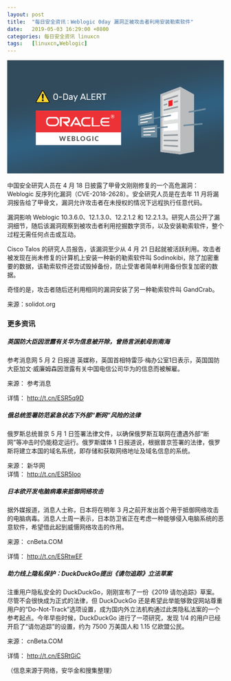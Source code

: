 ```yaml
---
layout: post
title:	"每日安全资讯：Weblogic 0day 漏洞正被攻击者利用安装勒索软件"
date:	2019-05-03 16:29:00 +0800 
categories:	每日安全资讯 linuxcn 
tags:	[linuxcn,Weblogic]
---
```



![](/Asserts/Images/album/201905/03/162921aojkuet890cn0jly.png)


中国安全研究人员在 4 月 18 日披露了甲骨文刚刚修复的一个高危漏洞：Weblogic 反序列化漏洞（CVE-2018-2628）。安全研究人员是在去年 11 月将漏洞报告给了甲骨文，漏洞允许攻击者在未授权的情况下远程执行任意代码。


漏洞影响 Weblogic 10.3.6.0、12.1.3.0、12.2.1.2 和 12.2.1.3。研究人员公开了漏洞细节，随后该漏洞观察到被攻击者利用挖掘数字货币，以及安装勒索软件，整个过程无需任何点击或互动。


Cisco Talos 的研究人员报告，该漏洞至少从 4 月 21 日起就被活跃利用。攻击者被发现在尚未修复的计算机上安装一种新的勒索软件叫 Sodinokibi，除了加密重要的数据，该勒索软件还尝试毁掉备份，防止受害者简单利用备份恢复加密的数据。


奇怪的是，攻击者随后还利用相同的漏洞安装了另一种勒索软件叫 GandCrab。


来源：solidot.org


### 更多资讯


##### 英国防大臣因泄露有关华为信息被开除，曾扬言派航母到南海


参考消息网 5 月 2 日报道 英媒称，英国首相特雷莎·梅办公室1日表示，英国国防大臣加文·威廉姆森因泄露有关中国电信公司华为的信息而被解雇。


来源： 参考消息


详情： <http://t.cn/ESR5q9D> 


##### 俄总统签署防范紧急状态下外部“断网”风险的法律


俄罗斯总统普京 5 月 1 日签署法律文件，以确保俄罗斯互联网在遭遇外部“断网”等冲击时仍能稳定运行。俄罗斯媒体 1 日报道说，根据普京签署的法律，俄罗斯将建立本国的域名系统，即存储和获取网络地址及域名信息的系统。


来源： 新华网  
详情： <http://t.cn/ESR5Ioo> 


##### 日本欲开发电脑病毒来抵御网络攻击


据外媒报道，消息人士称，日本将在明年 3 月之前开发出首个用于抵御网络攻击的电脑病毒。消息人士周一表示，日本防卫省正在考虑一种能够侵入电脑系统的恶意软件，希望借此起到威慑网络攻击的作用。


来源： cnBeta.COM


详情： <http://t.cn/ESRtwEF> 


##### 助力线上隐私保护：DuckDuckGo提出《请勿追踪》立法草案


注重用户隐私安全的 DuckDuckGo，刚刚宣布了一份《2019 请勿追踪》草案。尽管不会很快成为正式的法律，但 DuckDuckGo 还是希望此举能够敦促网站尊重用户的“Do-Not-Track”选项设置，成为国内外立法机构通过此类隐私法案的一个参考起点。今年早些时候，DuckDuckGo 进行了一项研究，发现 1/4 的用户已经开启了“请勿追踪”的设置，约为 7500 万美国人和 1.15 亿欧盟公民。


来源： cnBeta.COM


详情： <http://t.cn/ESRtGiC> 


（信息来源于网络，安华金和搜集整理）
